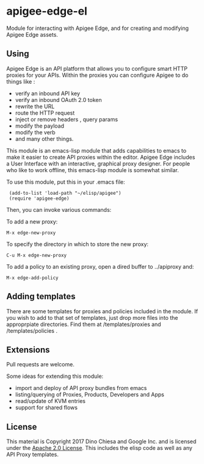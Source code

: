 # apigee-edge-el

Module for interacting with Apigee Edge, and for creating and modifying Apigee Edge assets.

## Using

Apigee Edge is an API platform that allows you to configure smart HTTP proxies for your APIs.  Within the proxies you can configure Apigee to do things like :
 - verify an inbound API key
 - verify an inbound OAuth 2.0 token
 - rewrite the URL
 - route the HTTP request
 - inject or remove headers , query params
 - modify the payload
 - modify the verb
 - and many other things.

This module is an emacs-lisp module that adds capabilities to emacs to make it easier to create API proxies within the editor. Apigee Edge includes a User Interface with an interactive, graphical proxy designer. For people who like to work offline, this emacs-lisp module is somewhat similar.

To use this module, put this in your .emacs file:

```
 (add-to-list 'load-path "~/elisp/apigee")
 (require 'apigee-edge)
```

Then, you can invoke various commands:

To add a new proxy:

    M-x edge-new-proxy

To specify the directory in which to store the new proxy:

    C-u M-x edge-new-proxy

To add a policy to an existing proxy, open a dired buffer to ../apiproxy and:

    M-x edge-add-policy


## Adding templates

There are some templates for proxies and policies included in the module.
If you wish to add to that set of templates, just drop more files into the approprpiate directories. Find them at <apigee-edge-el>/templates/proxies and
<apigee-edge-el>/templates/policies .


## Extensions

Pull requests are welcome.

Some ideas for extending this module:

- import and deploy of API proxy bundles from emacs
- listing/querying of Proxies, Products, Developers and Apps
- read/update of KVM entries
- support for shared flows



## License

This material is Copyright 2017 Dino Chiesa and Google Inc.
and is licensed under the [Apache 2.0 License](LICENSE). This includes the elisp code as well as any API Proxy templates. 
